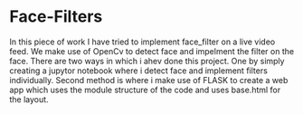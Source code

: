 # Face-Filters
In this piece of work I have tried to implement face_filter on a live video feed. We make use of OpenCv to detect face and impelment the filter on the face. 
There are two ways in which i ahev done this project. One by simply creating a jupytor notebook where i detect face and implement filters individually.
Second method is where i make use of FLASK to create a web app which uses the module structure of the code and uses base.html for the layout.
